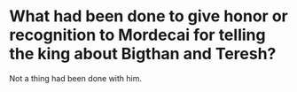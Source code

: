 # What had been done to give honor or recognition to Mordecai for telling the king about Bigthan and Teresh?

Not a thing had been done with him.
